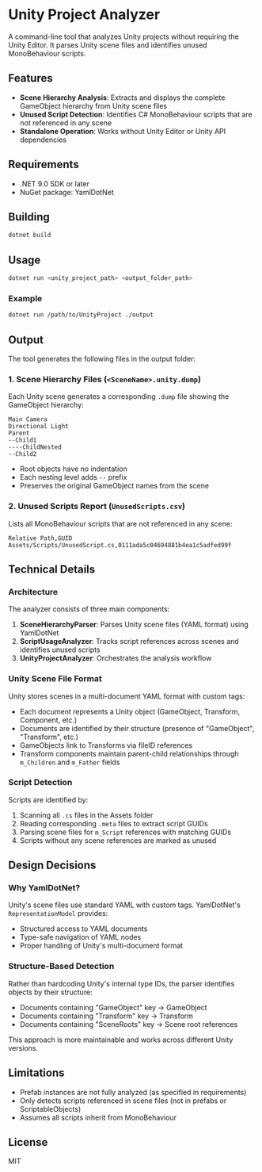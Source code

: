# Unity Project Analyzer

A command-line tool that analyzes Unity projects without requiring the Unity Editor. It parses Unity scene files and identifies unused MonoBehaviour scripts.

## Features

- **Scene Hierarchy Analysis**: Extracts and displays the complete GameObject hierarchy from Unity scene files
- **Unused Script Detection**: Identifies C# MonoBehaviour scripts that are not referenced in any scene
- **Standalone Operation**: Works without Unity Editor or Unity API dependencies

## Requirements

- .NET 9.0 SDK or later
- NuGet package: YamlDotNet

## Building

```bash
dotnet build
```

## Usage

```bash
dotnet run <unity_project_path> <output_folder_path>
```

### Example

```bash
dotnet run /path/to/UnityProject ./output
```

## Output

The tool generates the following files in the output folder:

### 1. Scene Hierarchy Files (`<SceneName>.unity.dump`)

Each Unity scene generates a corresponding `.dump` file showing the GameObject hierarchy:

```
Main Camera
Directional Light
Parent
--Child1
----ChildNested
--Child2
```

- Root objects have no indentation
- Each nesting level adds `--` prefix
- Preserves the original GameObject names from the scene

### 2. Unused Scripts Report (`UnusedScripts.csv`)

Lists all MonoBehaviour scripts that are not referenced in any scene:

```csv
Relative Path,GUID
Assets/Scripts/UnusedScript.cs,0111ada5c04694881b4ea1c5adfed99f
```

## Technical Details

### Architecture

The analyzer consists of three main components:

1. **SceneHierarchyParser**: Parses Unity scene files (YAML format) using YamlDotNet
2. **ScriptUsageAnalyzer**: Tracks script references across scenes and identifies unused scripts
3. **UnityProjectAnalyzer**: Orchestrates the analysis workflow

### Unity Scene File Format

Unity stores scenes in a multi-document YAML format with custom tags:
- Each document represents a Unity object (GameObject, Transform, Component, etc.)
- Documents are identified by their structure (presence of "GameObject", "Transform", etc.)
- GameObjects link to Transforms via fileID references
- Transform components maintain parent-child relationships through `m_Children` and `m_Father` fields

### Script Detection

Scripts are identified by:
1. Scanning all `.cs` files in the Assets folder
2. Reading corresponding `.meta` files to extract script GUIDs
3. Parsing scene files for `m_Script` references with matching GUIDs
4. Scripts without any scene references are marked as unused

## Design Decisions

### Why YamlDotNet?

Unity's scene files use standard YAML with custom tags. YamlDotNet's `RepresentationModel` provides:
- Structured access to YAML documents
- Type-safe navigation of YAML nodes
- Proper handling of Unity's multi-document format

### Structure-Based Detection

Rather than hardcoding Unity's internal type IDs, the parser identifies objects by their structure:
- Documents containing "GameObject" key → GameObject
- Documents containing "Transform" key → Transform
- Documents containing "SceneRoots" key → Scene root references

This approach is more maintainable and works across different Unity versions.

## Limitations

- Prefab instances are not fully analyzed (as specified in requirements)
- Only detects scripts referenced in scene files (not in prefabs or ScriptableObjects)
- Assumes all scripts inherit from MonoBehaviour

## License

MIT
